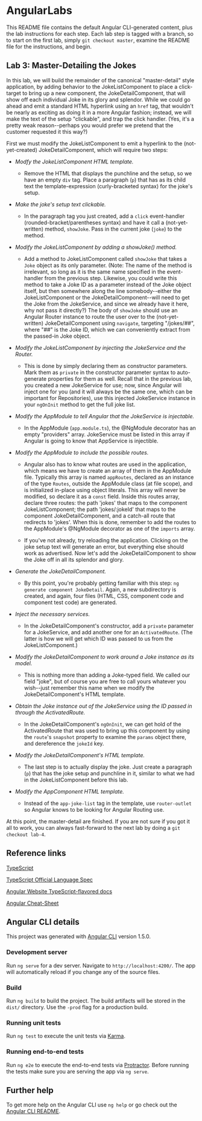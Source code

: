 # AngularLabs

This README file contains the default Angular CLI-generated content, plus the lab instructions for each step. Each lab step is tagged with a branch, so to start on the first lab, simply `git checkout master`, examine the README file for the instructions, and begin.

## Lab 3: Master-Detailing the Jokes

In this lab, we will build the remainder of the canonical "master-detail" style application, by adding behavior to the JokeListComponent to place a click-target to bring up a new component, the JokeDetailComponent, that will show off each individual Joke in its glory and splendor. While we could go ahead and emit a standard HTML hyperlink using an `href` tag, that wouldn't be nearly as exciting as doing it in a more Angular fashion; instead, we will make the text of the setup "clickable", and trap the click handler. (Yes, it's a pretty weak reason--perhaps you would prefer we pretend that the customer requested it this way?)

First we must modify the JokeListComponent to emit a hyperlink to the (not-yet-created) JokeDetailComponent, which will require two steps:

* *Modfy the JokeListComponent HTML template.* 
  * Remove the HTML that displays the punchline and the setup, so we have an empty `div` tag. Place a paragraph (`p`) that has as its child text the template-expression (curly-bracketed syntax) for the joke's setup.

* *Make the joke's setup text clickable.* 
  * In the paragraph tag you just created, add a `click` event-handler (rounded-bracket/parentheses syntax) and have it call a (not-yet-written) method, `showJoke`. Pass in the current joke (`joke`) to the method.

* *Modify the JokeListComponent by adding a showJoke() method.* 
  * Add a method to JokeListComponent called `showJoke` that takes a `Joke` object as its only parameter. (Note: The name of the method is irrelevant, so long as it is the same name specified in the event-handler from the previous step. Likewise, you could write this method to take a Joke ID as a parameter instead of the Joke object itself, but then somewhere along the line somebody--either the JokeListComponent or the JokeDetailComponent--will need to get the Joke from the JokeService, and since we already have it here, why not pass it directly?) The body of `showJoke` should use an Angular Router instance to route the user over to the (not-yet-written) JokeDetailComponent using `navigate`, targeting "/jokes/##", where "##" is the Joke ID, which we can conveniently extract from the passed-in Joke object.

* *Modify the JokeListComponent by injecting the JokeService and the Router.* 
  * This is done by simply declaring them as constructor parameters. Mark them as `private` in the constructor parameter syntax to auto-generate properties for them as well. Recall that in the previous lab, you created a new JokeService for use; now, since Angular will inject one for you (and it will always be the same one, which can be important for Repositories), use this injected JokeService instance in your `ngOnInit` method to get the full joke list.

* *Modify the AppModule to tell Angular that the JokeService is injectable.* 
  * In the AppModule (`app.module.ts`), the @NgModule decorator has an empty "providers" array. JokeService must be listed in this array if Angular is going to know that AppService is injectible.

* *Modify the AppModule to include the possible routes.* 
  * Angular also has to know what routes are used in the application, which means we have to create an array of them in the AppModule file. Typically this array is named `appRoutes`, declared as an instance of the type `Routes`, outside the AppModule class (at file scope), and is initialized in-place using object literals. This array will never be modified, so declare it as a `const` field. Inside this routes array, declare three routes: the path 'jokes' that maps to the component JokeListComponent; the path 'jokes/:jokeId' that maps to the component JokeDetailComponent, and a catch-all route that redirects to 'jokes'. When this is done, remember to add the routes to the AppModule's @NgModule decorator as one of the `imports` array.

  * If you've not already, try reloading the application. Clicking on the joke setup text will generate an error, but everything else should work as advertised. Now let's add the JokeDetailComponent to show the Joke off in all its splendor and glory.

* *Generate the JokeDetailComponent.* 
  * By this point, you're probably getting familiar with this step: `ng generate component JokeDetail`. Again, a new subdirectory is created, and again, four files (HTML, CSS, component code and component test code) are generated.

* *Inject the necessary services.* 
  * In the JokeDetailComponent's constructor, add a `private` parameter for a JokeService, and add another one for an `ActivatedRoute`. (The latter is how we will get which ID was passed to us from the JokeListComponent.)

* *Modify the JokeDetailComponent to work around a Joke instance as its model.* 
  * This is nothing more than adding a Joke-typed field. We called our field "joke", but of course you are free to call yours whatever you wish--just remember this name when we modify the JokeDetailComponent's HTML template.

* *Obtain the Joke instance out of the JokeService using the ID passed in through the ActivatedRoute.* 
  * In the JokeDetailComponent's `ngOnInit`, we can get hold of the ActivatedRoute that was used to bring up this component by using the `route`'s `snapshot` property to examine the `params` object there, and dereference the `jokeId` key.

* *Modify the JokeDetailComponent's HTML template.* 
  * The last step is to actually display the joke. Just create a paragraph (`p`) that has the joke setup and punchline in it, similar to what we had in the JokeListComponent before this lab.

* *Modify the AppComponent HTML template.* 
  * Instead of the `app-joke-list` tag in the template, use `router-outlet` so Angular knows to be looking for Angular Routing use.

At this point, the master-detail are finished. If you are not sure if you got it all to work, you can always fast-forward to the next lab by doing a `git checkout lab-4`.

## Reference links

[TypeScript](https://github.com/Microsoft/TypeScript)

[TypeScript Official Language Spec](https://github.com/Microsoft/TypeScript/tree/2.1/doc)

[Angular Website TypeScript-flavored docs](https://angular.io/docs/ts/latest/)

[Angular Cheat-Sheet](https://angular.io/docs/ts/latest/guide/cheatsheet.html)

## Angular CLI details

This project was generated with [Angular CLI](https://github.com/angular/angular-cli) version 1.5.0.

### Development server
Run `ng serve` for a dev server. Navigate to `http://localhost:4200/`. The app will automatically reload if you change any of the source files.

### Build

Run `ng build` to build the project. The build artifacts will be stored in the `dist/` directory. Use the `-prod` flag for a production build.

### Running unit tests

Run `ng test` to execute the unit tests via [Karma](https://karma-runner.github.io).

### Running end-to-end tests

Run `ng e2e` to execute the end-to-end tests via [Protractor](http://www.protractortest.org/).
Before running the tests make sure you are serving the app via `ng serve`.

## Further help

To get more help on the Angular CLI use `ng help` or go check out the [Angular CLI README](https://github.com/angular/angular-cli/blob/master/README.md).


